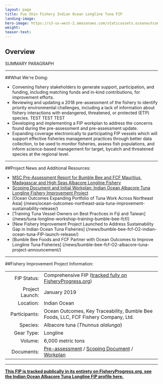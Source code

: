 ```yaml
---
layout: page 
title: Fue Shin Fishery Indian Ocean Longline Tuna FIP
landing-image:
hero-image: https://s3-us-west-2.amazonaws.com/staticassets.oceanoutcomes.org/hero+photos/indian-ocean-longline-albacore-hero.jpg
weight: 
teaser-text:
---
```

<h2>Overview</h2>

SUMMARY PARAGRAPH

---

##What We're Doing:

* Convening fishery stakeholders to generate support, participation, and funding, including matching funds and in-kind contributions, for improvement efforts.
* Reviewing and updating a 2018 pre-assessment of the fishery to identify priority environmental challenges, including a lack of information about fishery interactions with endangered, threatened, or protected (ETP) species. TEST TEST TEST
* Developing and implementing a FIP workplan to address the concerns found during the pre-assessment and pre-assessment update.
* Expanding coverage electronically to participating FIP vessels which will support effective fisheries management practices through better data collection, to be used to monitor fisheries, assess fish populations, and inform science-based management for target, bycatch and threatened species at the regional level.

---

##Project News and Additional Resources:

* <a href="https://s3-us-west-2.amazonaws.com/staticassets.oceanoutcomes.org/supporting+documents/Fishery+Project+Resources/IO+BB+FCF+Albacore+Pre-assessment+2017.pdf" target="_blank">MSC Pre-Assessment Report for Bumble Bee and FCF Mauritius, Madagascar and High
Seas Albacore Longline Fishery</a>
* <a href="https://s3-us-west-2.amazonaws.com/staticassets.oceanoutcomes.org/supporting+documents/Fishery+Project+Resources/FINAL+BB+IO+FIP+Scoping+Document.pdf" target="_blank">Scoping Document and Initial Workplan: Indian Ocean Albacore Tuna Longline Fishery Improvement Project</a>
* [Ocean Outcomes Expanding Portfolio of Tuna Work Across Northeast Asia] (/news/ocean-outcomes-northeast-asia-tuna-improvement-sustainability-release/)
* [Training Tuna Vessel Owners on Best Practices in Fiji and Taiwan] (/news/tuna-longline-workshop-training-bumble-bee-fcf/)
* [New Fishery Improvement Project Launched to Address Sustainability Gap in Indian Ocean Tuna Fisheries] (/news/bumble-bee-fcf-O2-indian-ocean-tuna-FIP-launch-release/)
* [Bumble Bee Foods and FCF Partner with Ocean Outcomes to Improve Longline Tuna Fisheries] (/news/bumble-bee-fcf-O2-albacore-tuna-project-announcement/)

---

##Fishery Improvement Project Information:

|||
| ---: | --- |
| FIP Status: | Comprehensive FIP (<a href="https://fisheryprogress.org/fip-profile/indian-ocean-albacore-tuna-longline-bumble-beefcf">tracked fully on FisheryProgress.org</a>) |
| Project Launch: | January 2019 |
| Location: | Indian Ocean |
| Participants: | Ocean Outcomes, Key Traceability, Bumble Bee Foods, LLC, FCF Fishery Company, Ltd. |
| Species: | Albacore tuna (*Thunnus alalunga*) |
| Gear Type: | Longline |
| Volume: | 6,000 metric tons |
| Documents: | <a href="https://s3-us-west-2.amazonaws.com/staticassets.oceanoutcomes.org/supporting+documents/Fishery+Project+Resources/IO+BB+FCF+Albacore+Pre-assessment+2017.pdf" target="_blank">Pre-assessment</a> / <a href="https://s3-us-west-2.amazonaws.com/staticassets.oceanoutcomes.org/supporting+documents/Fishery+Project+Resources/FINAL+BB+IO+FIP+Scoping+Document.pdf" target="_blank">Scoping Document</a> / <a href="https://s3-us-west-2.amazonaws.com/staticassets.oceanoutcomes.org/supporting+documents/Fishery+Project+Resources/FINAL+BB+IO+FIP+Workplan+Nov19+for+fp.org.pdf" target="_blank">Workplan</a> |

---

<a href="https://fisheryprogress.org/fip-profile/indian-ocean-albacore-tuna-longline-bumble-beefcf" target="_blank">**This FIP is tracked publically in its entirety on FisheryProgress.org, see the Indian Ocean Albacore Tuna Longline FIP profile here.**</a>
